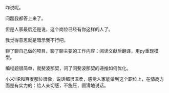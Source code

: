 咋说呢。

问题我都答上来了。

但是人家最后还是说，这个岗位已经有你这样的人了。

我觉得意思就是暗示我不行吧。

聊了聊自己做的项目，聊了聊主要的工作内容：阅读文献后翻译，用py重现模型。

编程题很简单，就斐波那契，问了问斐波那契的递推如何优化。

小米HR和百度那位很像，说话都很温柔，感觉人家能做到这个职位上，在情商方面是有实力的：给人亲切感，不施压，圆滑地说话。